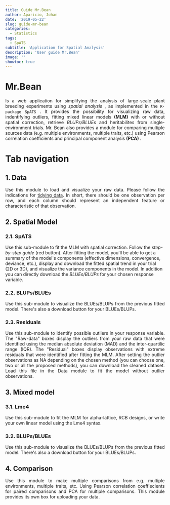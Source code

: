 ```yaml
---
title: Guide Mr.Bean
author: Aparicio, Johan
date: '2019-05-22'
slug: guide-mr-bean
categories:
  - Statistics
tags:
  - SpATS
subtitle: 'Application for Spatial Analysis'
description: 'User guide Mr.Bean'
image: ''
showtoc: true
---
```


<style>
div {
  text-align: justify;
  text-justify: inter-word;
}
</style>



# Mr.Bean

<div>
Is a web application for simplifying the analysis of large-scale plant breeding experiments using <em>spatial analysis</em> , as implemented in the <code>R-package</code>  <code>SpATS</code> . It provides the possibility for visualizing raw data, indentifying outliers, fitting mixed linear models <strong>(MLM)</strong>  with or without spatial correction, retrieve <em> BLUPs/BLUEs</em>  and heritabilites from single-environment trials. Mr. Bean also provides a module for comparing multiple sources data (e.g. multiple environments, multiple traits, etc.) using Pearson correlation coefficients and principal component analysis <strong>  (PCA) </strong>. </div>



 
# Tab navigation

## 1. Data

<div>
<p class="ex1">
	Use this module to load and visualize your raw data. Please follow the indications for <a href="https://en.wikipedia.org/wiki/Tidy_data">tidying data</a>. In short, there should be one observation per row, and each column should represent an independent feature or characteristic of that observation.</p>   </div>



##	2. Spatial Model
###	2.1. SpATS
Use this sub-module to fit the MLM with spatial correction. Follow the <em>  step-by-step guide </em>  (red button). After fitting the model, you'll be able to get a summary of the model's components (effective dimensions, convergence, deviance, etc.), display and download the fitted spatial trend in your trial (2D or 3D), and visualize the variance components in the model. In addition you can directly download the <em> BLUEs/BLUPs </em> for your chosen response variable. 

  

### 2.2. BLUPs/BLUEs 
<div>
<p >	 	Use this sub-module to visualize the BLUEs/BLUPs from the previous fitted model. There's also a download button for your BLUEs/BLUPs.</p> </div>


### 2.3. Residuals
 <div>
Use this sub-module to identify possible outliers in your response variable. The "Raw-data" boxes display the outliers from your raw data that were identified using the median absolute deviation (MAD) and the inter-quartilic range (IQR). The "Residual" boxes display observations with extreme residuals that were identified after fitting the MLM. After setting the outlier observations as NA depending on the chosen method (you can choose one, two or all the proposed methods), you can download the cleaned dataset. Load this file in the Data module to fit the model without outlier observations.</div>




## 3. Mixed model
### 3.1. Lme4
 <div>
	<p>
		Use this sub-module to fit the MLM for alpha-lattice, RCB designs, or write your own linear model using the Lme4 syntax.</p> 
 </div>
 
###	3.2. BLUPs/BLUEs
 <div>
	<p>
		Use this sub-module to visualize the BLUEs/BLUPs from the previous fitted model. There's also a download button for your BLUEs/BLUPs.</p>
		</div>



## 4. Comparison 
<div>
<p >
	Use this module to make multiple comparisons from e.g. multiple environments, multiple traits, etc. Using Pearson correlation coeffiecients for paired comparisons and PCA for multiple comparisons. This module provides its own box for uploading your data.</p> 	
</div>

	

